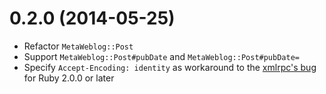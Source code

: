 # 0.2.0 (2014-05-25)

* Refactor `MetaWeblog::Post`
* Support `MetaWeblog::Post#pubDate` and `MetaWeblog::Post#pubDate=`
* Specify `Accept-Encoding: identity` as workaround to the [xmlrpc's bug](https://bugs.ruby-lang.org/issues/8182) for Ruby 2.0.0 or later
